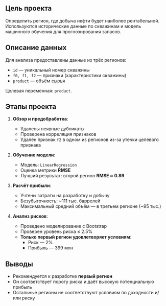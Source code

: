 ## Цель проекта
Определить регион, где добыча нефти будет наиболее рентабельной. Используются исторические данные по скважинам и модель машинного обучения для прогнозирования запасов.

## Описание данных
Для анализа предоставлены данные из трёх регионов:
- `id` — уникальный номер скважины
- `f0, f1, f2` — признаки (характеристики скважины)
- `product` — объём сырья

Целевая переменная: `product`.

## Этапы проекта

1. **Обзор и предобработка**:
   - Удалены неявные дубликаты
   - Проверена корреляция признаков
   - Удалён признак `f2` в одном из регионов из-за утечки целевого признака

2. **Обучение модели**:
   - Модель: `LinearRegression`
   - Оценка метрики **RMSE**
   - Лучший результат: второй регион **RMSE ≈ 0.89**

3. **Расчёт прибыли**:
   - Учтены затраты на разработку и добычу
   - Безубыточность: ~111 тыс. баррелей
   - Максимальный средний объём — в третьем регионе (~95 тыс.)

4. **Анализ рисков**:
   - Проведено моделирование с Bootstrap
   - Проверен уровень риска ≤ 2.5%
   - **Только первый регион удовлетворяет условиям**:
     - Риск — 2%
     - Прибыль — 399 млн

## Выводы

- Рекомендуется к разработке **первый регион**
- Он соответствует порогу риска и даёт высокую потенциальную прибыль
- Остальные регионы не соответствуют условиям по доходности и/или риску
